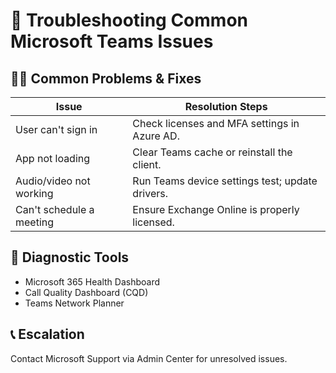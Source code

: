 # 🧰 Troubleshooting Common Microsoft Teams Issues

## 🧑‍💻 Common Problems & Fixes

| Issue                          | Resolution Steps                               |
|--------------------------------|------------------------------------------------|
| User can't sign in             | Check licenses and MFA settings in Azure AD.   |
| App not loading                | Clear Teams cache or reinstall the client.     |
| Audio/video not working        | Run Teams device settings test; update drivers.|
| Can't schedule a meeting       | Ensure Exchange Online is properly licensed.   |

## 🧪 Diagnostic Tools
- Microsoft 365 Health Dashboard
- Call Quality Dashboard (CQD)
- Teams Network Planner

## 📞 Escalation
Contact Microsoft Support via Admin Center for unresolved issues.